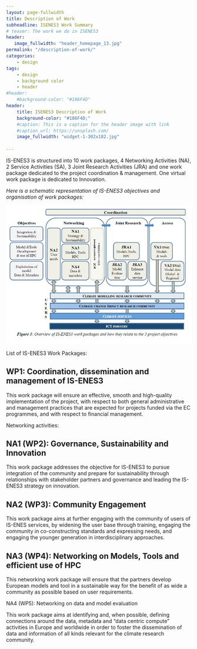 ```yaml
---
layout: page-fullwidth
title: Description of Work
subheadline: ISENES3 Work Summary
# teaser: The work we do in ISENES3
header:
   image_fullwidth: "header_homepage_13.jpg"
permalink: "/description-of-work/"
categories:
    - design
tags:
    - design
    - background color
    - header
#header:
    #background-color: "#186F4D"
header:
    title: ISENES3 Description of Work
    background-color: "#186F4D;"
    #caption: This is a caption for the header image with link
    #caption_url: https://unsplash.com/
    image_fullwidth: "widget-1-302x182.jpg"

---
```


IS-ENES3 is structured into 10 work packages, 4 Networking Activities (NA), 2 Service Activities (SA), 3 Joint Research Activities (JRA) and one work package dedicated to the project coordination & management. One virtual work package is dedicated to Innovation.

*Here is a schematic representation of IS-ENES3 objectives and organisation of work packages:*

![work-packages](images/OverviewISENES3WPs.jpg)


List of IS-ENES3 Work Packages:

## WP1: Coordination, dissemination and management of IS-ENES3

This work package will ensure an effective, smooth and high-quality implementation of the project, with respect to both general administrative and management practices that are expected for projects funded via the EC programmes, and with respect to financial management.

Networking activities:

## NA1 (WP2): Governance, Sustainability and Innovation

This work package addresses the objective for IS-ENES3 to pursue integration of the community and prepare for sustainability through relationships with stakeholder partners and governance and leading the IS-ENES3 strategy on innovation.

## NA2 (WP3): Community Engagement

This work package aims at further engaging with the community of users of IS-ENES services, by widening the user base through training, engaging the community in co-constructing standards and expressing needs, and engaging the younger generation in interdisciplinary approaches.

## NA3 (WP4): Networking on Models, Tools and efficient use of HPC

This networking work package will ensure that the partners develop European models and tool in a sustainable way for the benefit of as wide a community as possible based on user requirements.

NA4 (WP5): Networking on data and model evaluation

This work package aims at identifying and, when possible, defining connections around the data, metadata and “data centric compute” activities in Europe and worldwide in order to foster the dissemination of data and information of all kinds relevant for the climate research community.
